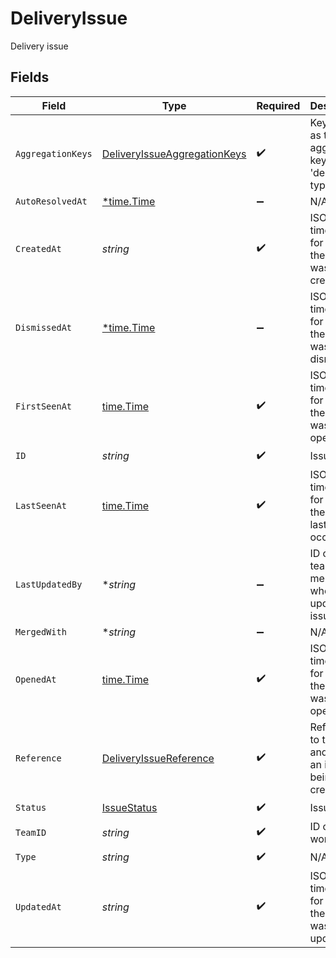 # DeliveryIssue

Delivery issue


## Fields

| Field                                                                               | Type                                                                                | Required                                                                            | Description                                                                         | Example                                                                             |
| ----------------------------------------------------------------------------------- | ----------------------------------------------------------------------------------- | ----------------------------------------------------------------------------------- | ----------------------------------------------------------------------------------- | ----------------------------------------------------------------------------------- |
| `AggregationKeys`                                                                   | [DeliveryIssueAggregationKeys](../../models/shared/deliveryissueaggregationkeys.md) | :heavy_check_mark:                                                                  | Keys used as the aggregation keys a 'delivery' type issue                           |                                                                                     |
| `AutoResolvedAt`                                                                    | [*time.Time](https://pkg.go.dev/time#Time)                                          | :heavy_minus_sign:                                                                  | N/A                                                                                 |                                                                                     |
| `CreatedAt`                                                                         | *string*                                                                            | :heavy_check_mark:                                                                  | ISO timestamp for when the issue was created                                        |                                                                                     |
| `DismissedAt`                                                                       | [*time.Time](https://pkg.go.dev/time#Time)                                          | :heavy_minus_sign:                                                                  | ISO timestamp for when the issue was dismissed                                      |                                                                                     |
| `FirstSeenAt`                                                                       | [time.Time](https://pkg.go.dev/time#Time)                                           | :heavy_check_mark:                                                                  | ISO timestamp for when the issue was first opened                                   |                                                                                     |
| `ID`                                                                                | *string*                                                                            | :heavy_check_mark:                                                                  | Issue ID                                                                            | iss_YXKv5OdJXCiVwkPhGy                                                              |
| `LastSeenAt`                                                                        | [time.Time](https://pkg.go.dev/time#Time)                                           | :heavy_check_mark:                                                                  | ISO timestamp for when the issue last occured                                       |                                                                                     |
| `LastUpdatedBy`                                                                     | **string*                                                                           | :heavy_minus_sign:                                                                  | ID of the team member who last updated the issue status                             |                                                                                     |
| `MergedWith`                                                                        | **string*                                                                           | :heavy_minus_sign:                                                                  | N/A                                                                                 |                                                                                     |
| `OpenedAt`                                                                          | [time.Time](https://pkg.go.dev/time#Time)                                           | :heavy_check_mark:                                                                  | ISO timestamp for when the issue was last opened                                    |                                                                                     |
| `Reference`                                                                         | [DeliveryIssueReference](../../models/shared/deliveryissuereference.md)             | :heavy_check_mark:                                                                  | Reference to the event and attempt an issue is being created for.                   |                                                                                     |
| `Status`                                                                            | [IssueStatus](../../models/shared/issuestatus.md)                                   | :heavy_check_mark:                                                                  | Issue status                                                                        |                                                                                     |
| `TeamID`                                                                            | *string*                                                                            | :heavy_check_mark:                                                                  | ID of the workspace                                                                 |                                                                                     |
| `Type`                                                                              | *string*                                                                            | :heavy_check_mark:                                                                  | N/A                                                                                 |                                                                                     |
| `UpdatedAt`                                                                         | *string*                                                                            | :heavy_check_mark:                                                                  | ISO timestamp for when the issue was last updated                                   |                                                                                     |